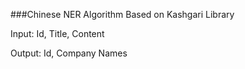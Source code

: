 ###Chinese NER Algorithm Based on Kashgari Library

Input: Id, Title, Content

Output: Id, Company Names
